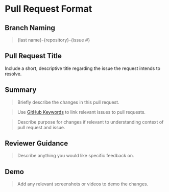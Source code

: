 # Pull Request Format

## Branch Naming
> {last name}-{repository}-{issue #}

## Pull Request Title
Include a short, descriptive title regarding the issue the request intends to resolve.

## Summary
> Briefly describe the changes in this pull request.

> Use [GitHub Keywords](https://docs.github.com/en/issues/tracking-your-work-with-issues/linking-a-pull-request-to-an-issue) to link relevant issues to pull requests.

> Describe purpose for changes if relevant to understanding context of pull request and issue.

## Reviewer Guidance
> Describe anything you would like specific feedback on.

## Demo
> Add any relevant screenshots or videos to demo the changes.